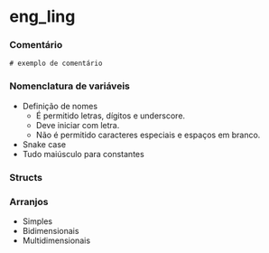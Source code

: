 # eng_ling

### Comentário
`# exemplo de comentário`

### Nomenclatura de variáveis
- Definição de nomes
  - É permitido letras, dígitos e underscore.
  - Deve iniciar com letra.
  - Não é permitido caracteres especiais e espaços em branco. 
- Snake case
- Tudo maiúsculo para constantes

### Structs

### Arranjos
- Simples
- Bidimensionais
- Multidimensionais
